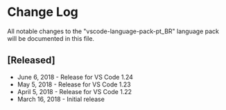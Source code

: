 # Change Log
All notable changes to the "vscode-language-pack-pt_BR" language pack will be documented in this file.

## [Released]
* June 6, 2018 - Release for VS Code 1.24
* May 5, 2018  - Release for VS Code 1.23
* April 5, 2018 - Release for VS Code 1.22
* March 16, 2018 - Initial release
